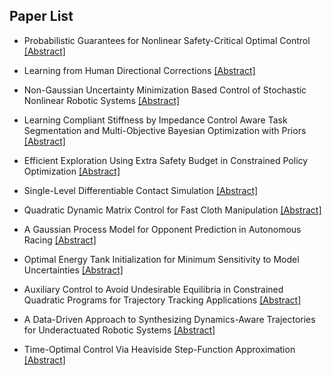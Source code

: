 ## Paper List

- Probabilistic Guarantees for Nonlinear Safety-Critical Optimal Control
[[Abstract]](https://events.infovaya.com/presentation?id=109748)

- Learning from Human Directional Corrections
[[Abstract]](https://events.infovaya.com/presentation?id=109751)

- Non-Gaussian Uncertainty Minimization Based Control of Stochastic Nonlinear Robotic Systems
[[Abstract]](https://events.infovaya.com/presentation?id=109754)

- Learning Compliant Stiffness by Impedance Control Aware Task Segmentation and Multi-Objective Bayesian Optimization with Priors
[[Abstract]](https://events.infovaya.com/presentation?id=109757)

- Efficient Exploration Using Extra Safety Budget in Constrained Policy Optimization
[[Abstract]](https://events.infovaya.com/presentation?id=109760)

- Single-Level Differentiable Contact Simulation
[[Abstract]](https://events.infovaya.com/presentation?id=109763)

- Quadratic Dynamic Matrix Control for Fast Cloth Manipulation
[[Abstract]](https://events.infovaya.com/presentation?id=109766)

- A Gaussian Process Model for Opponent Prediction in Autonomous Racing
[[Abstract]](https://events.infovaya.com/presentation?id=109769)

- Optimal Energy Tank Initialization for Minimum Sensitivity to Model Uncertainties
[[Abstract]](https://events.infovaya.com/presentation?id=109772)

- Auxiliary Control to Avoid Undesirable Equilibria in Constrained Quadratic Programs for Trajectory Tracking Applications
[[Abstract]](https://events.infovaya.com/presentation?id=109775)

- A Data-Driven Approach to Synthesizing Dynamics-Aware Trajectories for Underactuated Robotic Systems
[[Abstract]](https://events.infovaya.com/presentation?id=109778)

- Time-Optimal Control Via Heaviside Step-Function Approximation
[[Abstract]](https://events.infovaya.com/presentation?id=109781)

